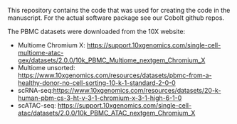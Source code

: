 This repository contains the code that was used for creating the code in the manuscript. For the actual software package see our Cobolt github repos. 

The PBMC datasets were downloaded from the 10X website:
* Multiome Chromium X: https://support.10xgenomics.com/single-cell-multiome-atac-gex/datasets/2.0.0/10k_PBMC_Multiome_nextgem_Chromium_X
* Multiome unsorted: https://www.10xgenomics.com/resources/datasets/pbmc-from-a-healthy-donor-no-cell-sorting-10-k-1-standard-2-0-0
* scRNA-seq:https://www.10xgenomics.com/resources/datasets/20-k-human-pbm-cs-3-ht-v-3-1-chromium-x-3-1-high-6-1-0
* scATAC-seq: https://support.10xgenomics.com/single-cell-atac/datasets/2.0.0/10k_PBMC_ATAC_nextgem_Chromium_X
